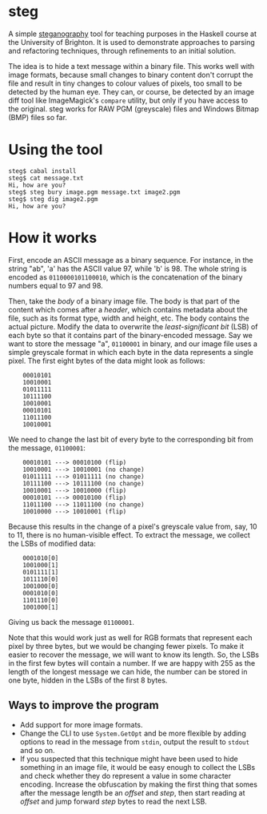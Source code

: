 steg
====

A simple [steganography](http://en.wikipedia.org/wiki/Steganography) tool for teaching purposes in the Haskell course at the University of Brighton. It is used to demonstrate approaches to parsing and refactoring techniques, through refinements to an initial solution.

The idea is to hide a text message within a binary file. This works well with image formats, because small changes to binary content don't corrupt the file and result in tiny changes to colour values of pixels, too small to be detected by the human eye. They can, or course, be detected by an image diff tool like ImageMagick's `compare` utility, but only if you have access to the original. steg works for RAW PGM (greyscale) files and Windows Bitmap (BMP) files so far.

Using the tool
==============

````
steg$ cabal install
steg$ cat message.txt
Hi, how are you?
steg$ steg bury image.pgm message.txt image2.pgm
steg$ steg dig image2.pgm
Hi, how are you?
````
How it works
============

First, encode an ASCII message as a binary sequence. For instance, in the string "ab", 'a' has the ASCII value 97, while 'b' is 98. The whole string is encoded as `0110000101100010`, which is the concatenation of the binary numbers equal to 97 and 98. 

Then, take the *body* of a binary image file. The body is that part of the content which comes after a *header*, which contains metadata about the file, such as its format type, width and height, etc. The body contains the actual picture. Modify the data to overwrite the *least-significant bit* (LSB) of each byte so that it contains part of the binary-encoded message. Say we want to store the message "a", `01100001` in binary, and our image file uses a simple greyscale format in which each byte in the data represents a single pixel. The first eight bytes of the data might look as follows:
````
    00010101
    10010001
    01011111	
    10111100
    10010001
    00010101
    11011100
    10010001
````
We need to change the last bit of every byte to the corresponding bit from the message, `01100001`:
````
    00010101 ---> 00010100 (flip)
    10010001 ---> 10010001 (no change)
    01011111 ---> 01011111 (no change)	
    10111100 ---> 10111100 (no change)
    10010001 ---> 10010000 (flip)
    00010101 ---> 00010100 (flip)
    11011100 ---> 11011100 (no change)
    10010000 ---> 10010001 (flip)
````
Because this results in the change of a pixel's greyscale value from, say, 10 to 11, there is no human-visible effect. To extract the message, we collect the LSBs of modified data:
````
    0001010[0] 
    1001000[1] 
    0101111[1] 
    1011110[0] 
    1001000[0]
    0001010[0]
    1101110[0]
    1001000[1]
````
Giving us back the message `01100001`.

Note that this would work just as well for RGB formats that represent each pixel by three bytes, but we would be changing fewer pixels. To make it easier to recover the message, we will want to know its length. So, the LSBs in the first few bytes will contain a number. If we are happy with 255 as the length of the longest message we can hide, the number can be stored in one byte, hidden in the LSBs of the first 8 bytes.   

Ways to improve the program
---------------------------

* Add support for more image formats.
* Change the CLI to use `System.GetOpt` and be more flexible by adding options to read in the message from `stdin`, output the result to `stdout` and so on. 
* If you suspected that this technique might have been used to hide something in an image file, it would be easy enough to collect the LSBs and check whether they do represent a value in some character encoding. Increase the obfuscation by making the first thing that somes after the message length be an *offset* and *step*, then start reading
    at *offset* and jump forward *step* bytes to read the next LSB.